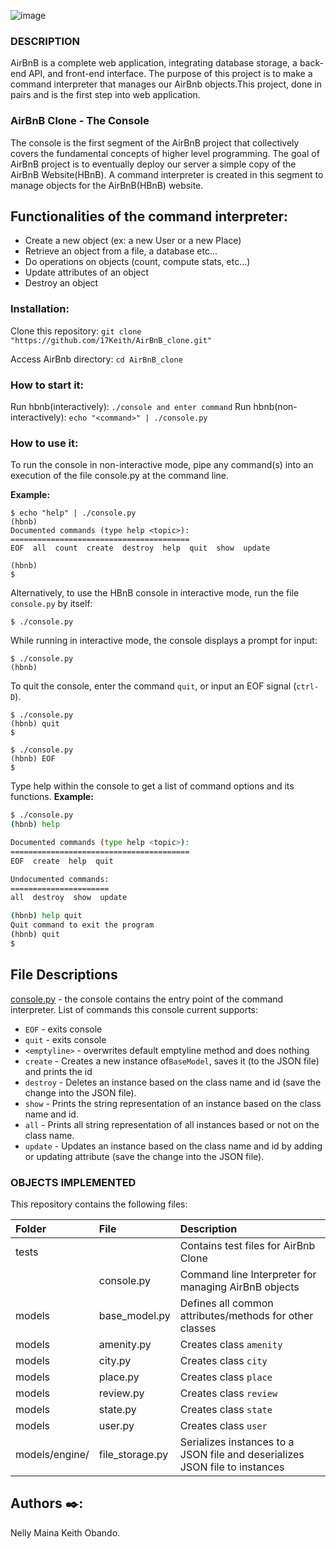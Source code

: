 ![image](https://user-images.githubusercontent.com/99280364/183242557-dcc6e14a-b2a1-4db1-a0eb-cb459eec97de.png)
### DESCRIPTION

AirBnB is a complete web application, integrating database storage, a back-end API, and front-end interface. The purpose of this project is to make a command interpreter that manages our AirBnb objects.This project, done in pairs and is the first step into web application.

### AirBnB Clone - The Console

The console is the first segment of the AirBnB project that collectively covers the fundamental concepts of higher level programming. The goal of AirBnB project is to eventually deploy our server a simple copy of the AirBnB Website(HBnB). A command interpreter is created in this segment to manage objects for the AirBnB(HBnB) website.

## Functionalities of the command interpreter:
* Create a new object (ex: a new User or a new Place)
* Retrieve an object from a file, a database etc...
* Do operations on objects (count, compute stats, etc...)
* Update attributes of an object
* Destroy an object

### Installation:

Clone this repository: `git clone "https://github.com/17Keith/AirBnB_clone.git"`

Access AirBnb directory: `cd AirBnB_clone`
### How to start it:

Run hbnb(interactively): `./console and enter command`
Run hbnb(non-interactively): `echo "<command>" | ./console.py`
 
### How to use it:

To run the console in non-interactive mode, pipe any command(s) into an execution of the file console.py at the command line.

**Example:**

```
$ echo "help" | ./console.py
(hbnb) 
Documented commands (type help <topic>):
========================================
EOF  all  count  create  destroy  help  quit  show  update

(hbnb) 
$
```
Alternatively, to use the HBnB console in interactive mode, run the 
file `console.py` by itself:

```
$ ./console.py
```

While running in interactive mode, the console displays a prompt for input:

```
$ ./console.py
(hbnb) 
```

To quit the console, enter the command `quit`, or input an EOF signal 
(`ctrl-D`).

```
$ ./console.py
(hbnb) quit
$
```

```
$ ./console.py
(hbnb) EOF
$
```
Type help within the console to get a list of command options and its functions.
**Example:**
 ```bash
$ ./console.py
(hbnb) help

Documented commands (type help <topic>):
========================================
EOF  create  help  quit

Undocumented commands:
======================
all  destroy  show  update

(hbnb) help quit
Quit command to exit the program
(hbnb) quit
$
```

## File Descriptions
[console.py](console.py) - the console contains the entry point of the command interpreter. 
List of commands this console current supports:
* `EOF` - exits console 
* `quit` - exits console
* `<emptyline>` - overwrites default emptyline method and does nothing
* `create` - Creates a new instance of`BaseModel`, saves it (to the JSON file) and prints the id
* `destroy` - Deletes an instance based on the class name and id (save the change into the JSON file). 
* `show` - Prints the string representation of an instance based on the class name and id.
* `all` - Prints all string representation of all instances based or not on the class name. 
* `update` - Updates an instance based on the class name and id by adding or updating attribute (save the change into the JSON file). 


### OBJECTS IMPLEMENTED
This repository contains the following files:

| Folder | File | Description |
| :--- | :--- | :--- |
| tests |  | Contains test files for AirBnb Clone |
|  | console.py | Command line Interpreter for managing AirBnB objects |
| models | base_model.py | Defines all common attributes/methods for other classes |
| models | amenity.py | Creates class `amenity` |
| models | city.py | Creates class `city` |
| models | place.py | Creates class `place` |
| models | review.py | Creates class `review` |
| models | state.py | Creates class `state` |
| models | user.py | Creates class `user` |
| models/engine/ | file_storage.py | Serializes instances to a JSON file and deserializes JSON file to instances |

 
 
## Authors :black_nib::
Nelly Maina
Keith Obando.
